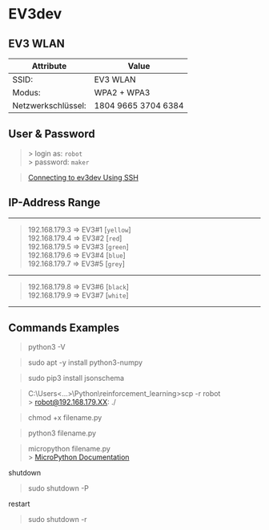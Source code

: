 # EV3dev

## EV3 WLAN

| Attribute   | Value       |
| ----------- | ----------- |
| SSID:       | EV3 WLAN    |
| Modus:      | WPA2 + WPA3  |
| Netzwerkschlüssel:   | 1804 9665 3704 6384   |

## User & Password

> \> login as: ```robot```   
> \> password: ```maker```   

> [Connecting to ev3dev Using SSH](https://www.ev3dev.org/docs/tutorials/connecting-to-ev3dev-with-ssh/)

## IP-Address Range

---
> 192.168.179.3   =>   EV3#1 [```yellow```]  
> 192.168.179.4   =>   EV3#2 [```red```]  
> 192.168.179.5   =>   EV3#3 [```green```]  
> 192.168.179.6   =>   EV3#4 [```blue```]  
> 192.168.179.7   =>   EV3#5 [```grey```]  
---
> 192.168.179.8   =>   EV3#6 [```black```]  
> 192.168.179.9   =>   EV3#7 [```white```]  
---

## Commands Examples

> python3 -V   

> sudo apt -y install python3-numpy   

> sudo pip3 install jsonschema   

> C:\Users\<...>\Python\reinforcement_learning>scp -r robot   
> \> robot@192.168.179.XX: ./   

> chmod +x filename.py   

> python3 filename.py   

> micropython filename.py   
> \> [MicroPython Documentation](https://docs.micropython.org/en/latest/index.html)   

shutdown   

> sudo shutdown -P   

restart   

> sudo shutdown -r   